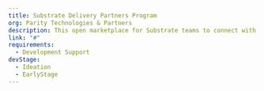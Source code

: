 ```yaml
---
title: Substrate Delivery Partners Program
org: Parity Technologies & Partners
description: This open marketplace for Substrate teams to connect with external companies helps ensure that the innovative work being created using Substrate translates into viable business models and new partnerships.
link: "#"
requirements:
  - Development Support
devStage:
  - Ideation
  - EarlyStage
---
```


